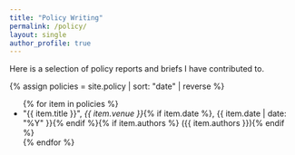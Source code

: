 ```yaml
---
title: "Policy Writing"
permalink: /policy/
layout: single
author_profile: true
---
```


Here is a selection of policy reports and briefs I have contributed to.

{% assign policies = site.policy | sort: "date" | reverse %}
<ul>
{% for item in policies %}
  <li>
    "{{ item.title }}", <em>{{ item.venue }}</em>{% if item.date %}, {{ item.date | date: "%Y" }}{% endif %}{% if item.authors %} ({{ item.authors }}){% endif %}
  </li>
{% endfor %}
</ul>
